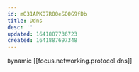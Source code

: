```yaml
---
id: mO31APKQ7R00eSQ0G9fDb
title: Ddns
desc: ''
updated: 1641887736723
created: 1641887697348
---
```


`D`ynamic [[focus.networking.protocol.dns]]
